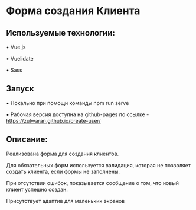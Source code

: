 # Форма создания Клиента

## Используемые технологии:

• Vue.js

• Vuelidate

• Sass

## Запуск
• Локально при помощи команды npm run serve

• Рабочая версия доступна на github-pages по ссылке - https://zulwaran.github.io/create-user/

## Описание:
Реализована форма для создания клиентов. 

Для обязательных форм используется валидация, которая не позволяет создать клиента, если формы не заполнены. 

При отсутствии ошибок, показывается сообщение о том, что новый клиент успешно создан.

Присутствует адаптив для маленьких экранов
